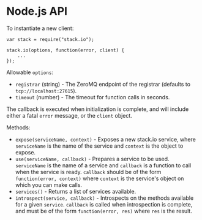 # Node.js API #

To instantiate a new client:

    var stack = require("stack.io");

    stack.io(options, function(error, client) {
        ...
    });

Allowable `options`:

 * `registrar` (string) - The ZeroMQ endpoint of the registrar
   (defaults to `tcp://localhost:27615`).
 * `timeout` (number) - The timeout for function calls in seconds.

The callback is executed when initialization is complete, and will include
either a fatal `error` message, or the `client` object.

Methods:
 * `expose(serviceName, context)` - Exposes a new stack.io service,
   where `serviceName` is the name of the service and `context` is the object
   to expose.
 * `use(serviceName, callback)` - Prepares a service to be used. `serviceName`
   is the name of a service and `callback` is a function to call when the
   service is ready. `callback` should be of the form
   `function(error, context)` where `context` is the service's object on which
   you can make calls.
 * `services()` - Returns a list of services available.
 * `introspect(service, callback)` - Introspects on the methods available
   for a given `service`. `callback` is called when introspection is complete,
   and must be of the form `function(error, res)` where `res` is the result.